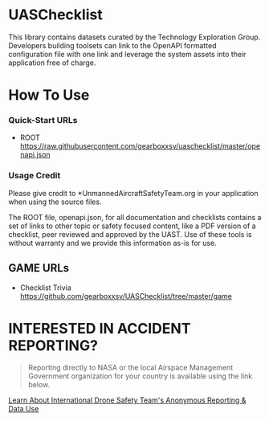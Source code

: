# UASChecklist
This library contains datasets curated by the Technology Exploration Group.   Developers building toolsets can link to the OpenAPI formatted configuration file with one link and leverage the system assets into their application free of charge.  

# How To Use
### Quick-Start URLs
*  ROOT https://raw.githubusercontent.com/gearboxxsv/uaschecklist/master/openapi.json

### Usage Credit
Please give credit to *UnmannedAircraftSafetyTeam.org in your application when using the source files.
 
The ROOT file, openapi.json, for all documentation and checklists contains a set of links to other topic or safety focused content, like a PDF version of a checklist, peer reviewed and approved by the UAST.  Use of these tools is without warranty and we provide this information as-is for use. 

## GAME URLs 
*  Checklist Trivia        https://github.com/gearboxxsv/UASChecklist/tree/master/game


# INTERESTED IN ACCIDENT REPORTING?
 > Reporting directly to NASA or the local Airspace Management Government organization for your country is available using the link below. 

[Learn About International Drone Safety Team's Anonymous Reporting & Data Use](https://github.com/gearboxxsv/OPENASRS)

  

 
